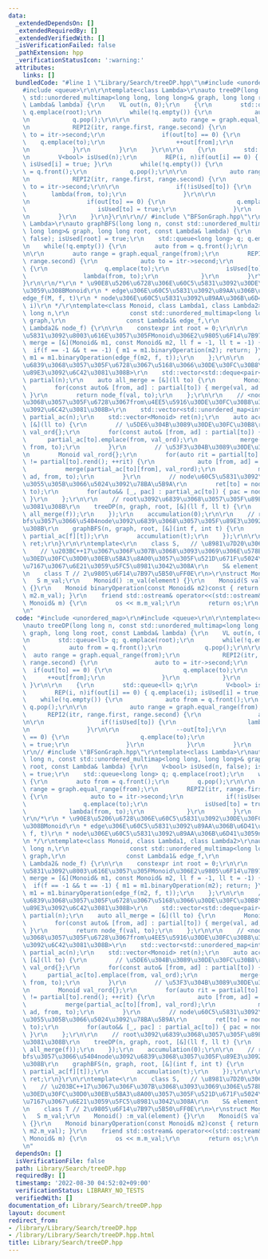 ```yaml
---
data:
  _extendedDependsOn: []
  _extendedRequiredBy: []
  _extendedVerifiedWith: []
  _isVerificationFailed: false
  _pathExtension: hpp
  _verificationStatusIcon: ':warning:'
  attributes:
    links: []
  bundledCode: "#line 1 \"Library/Search/treeDP.hpp\"\n#include <unordered_map>\r\n\
    #include <queue>\r\n\r\ntemplate<class Lambda>\r\nauto treeDP(long long n, const\
    \ std::unordered_multimap<long long, long long>& graph, long long root, const\
    \ Lambda& lambda) {\r\n    VL out(n, 0);\r\n    {\r\n        std::queue<ll> q;\
    \ q.emplace(root);\r\n        while(!q.empty()) {\r\n            auto from = q.front();\r\
    \n            q.pop();\r\n\r\n            auto range = graph.equal_range(from);\r\
    \n            REPI2(itr, range.first, range.second) {\r\n                auto\
    \ to = itr->second;\r\n                if(out[to] == 0) {\r\n                \
    \    q.emplace(to);\r\n                    ++out[from];\r\n                }\r\
    \n            }\r\n        }\r\n    }\r\n\r\n    {\r\n        std::queue<ll> q;\r\
    \n        V<bool> isUsed(n);\r\n        REP(i, n)if(out[i] == 0) { q.emplace(i);\
    \ isUsed[i] = true; }\r\n        while(!q.empty()) {\r\n            auto from\
    \ = q.front();\r\n            q.pop();\r\n\r\n            auto range = graph.equal_range(from);\r\
    \n            REPI2(itr, range.first, range.second) {\r\n                auto\
    \ to = itr->second;\r\n\r\n                if(!isUsed[to]) {\r\n             \
    \       lambda(from, to);\r\n                }\r\n\r\n                --out[to];\r\
    \n                if(out[to] == 0) {\r\n                    q.emplace(to);\r\n\
    \                    isUsed[to] = true;\r\n                }\r\n            }\r\
    \n        }\r\n    }\r\n}\r\n\r\n// #include \"BFSonGraph.hpp\"\r\ntemplate<class\
    \ Lambda>\r\nauto graphBFS(long long n, const std::unordered_multimap<long long,\
    \ long long>& graph, long long root, const Lambda& lambda) {\r\n    V<bool> isUsed(n,\
    \ false); isUsed[root] = true;\r\n    std::queue<long long> q; q.emplace(root);\r\
    \n    while(!q.empty()) {\r\n        auto from = q.front();\r\n        q.pop();\r\
    \n\r\n        auto range = graph.equal_range(from);\r\n        REPI2(itr, range.first,\
    \ range.second) {\r\n            auto to = itr->second;\r\n            if(!isUsed[to])\
    \ {\r\n                q.emplace(to);\r\n                isUsed[to] = true;\r\n\
    \                lambda(from, to);\r\n            }\r\n        }\r\n    }\r\n\
    }\r\n\r\n/*\r\n * \u90E8\u5206\u6728\u306E\u60C5\u5831\u3092\u30DE\u30FC\u30B8\
    \u3059\u308BMonoid\r\n * edge\u306E\u60C5\u5831\u3092\u89AA\u306B\u6D41\u3059\
    edge_f(M, f, t)\r\n * node\u306E\u60C5\u5831\u3092\u89AA\u306B\u6D41\u3059node_f(M,\
    \ i)\r\n */\r\ntemplate<class Monoid, class Lambda1, class Lambda2>\r\nauto reRootingDP(long\
    \ long n,\r\n                 const std::unordered_multimap<long long, long long>&\
    \ graph,\r\n                 const Lambda1& edge_f,\r\n                 const\
    \ Lambda2& node_f) {\r\n\r\n    constexpr int root = 0;\r\n\r\n    // <\u8FBA\u60C5\
    \u5831\u3092\u8003\u616E\u3057\u305FMonoid\u306E2\u9805\u6F14\u7B97>\r\n    auto\
    \ merge = [&](Monoid& m1, const Monoid& m2, ll f = -1, ll t = -1) {\r\n      \
    \  if(f == -1 && t == -1) { m1 = m1.binaryOperation(m2); return; }\r\n       \
    \ m1 = m1.binaryOperation(edge_f(m2, f, t));\r\n    };\r\n\r\n    // <node:to\u3092\
    \u6839\u3068\u3057\u305F\u6728\u3067\u5168\u3066\u30DE\u30FC\u30B8\u3057\u305F\
    \u89E3\u3092\u6C42\u3081\u308B>\r\n    std::vector<std::deque<pair<int, Monoid>>>\
    \ partial(n);\r\n    auto all_merge = [&](ll to) {\r\n        Monoid val{};\r\n\
    \        for(const auto& [from, ad] : partial[to]) { merge(val, ad, from, to);\
    \ }\r\n        return node_f(val, to);\r\n    };\r\n\r\n    // <node:to\u3092\u6839\
    \u3068\u3057\u305F\u6728\u3067from\u4EE5\u5916\u30DE\u30FC\u30B8\u3057\u305F\u89E3\
    \u3092\u6C42\u3081\u308B>\r\n    std::vector<std::unordered_map<int, Monoid>>\
    \ partial_ac(n);\r\n    std::vector<Monoid> ret(n);\r\n    auto accumulation =\
    \ [&](ll to) {\r\n        // \u5DE6\u304B\u3089\u30DE\u30FC\u30B8\r\n        Monoid\
    \ val_ord{};\r\n        for(const auto& [from, ad] : partial[to]) {\r\n      \
    \      partial_ac[to].emplace(from, val_ord);\r\n            merge(val_ord, ad,\
    \ from, to);\r\n        }\r\n        // \u53F3\u304B\u3089\u30DE\u30FC\u30B8\r\
    \n        Monoid val_rord{};\r\n        for(auto rit = partial[to].rbegin(); rit\
    \ != partial[to].rend(); ++rit) {\r\n            auto [from, ad] = *rit;\r\n \
    \           merge(partial_ac[to][from], val_rord);\r\n            merge(val_rord,\
    \ ad, from, to);\r\n        }\r\n        // node\u60C5\u5831\u3092\u53CD\u6620\
    \u3055\u305B\u3066\u5024\u3092\u78BA\u5B9A\r\n        ret[to] = node_f(val_ord,\
    \ to);\r\n        for(auto&& [_, pac] : partial_ac[to]) { pac = node_f(pac, to);\
    \ }\r\n    };\r\n\r\n    // root\u3092\u6839\u3068\u3057\u305F\u89E3\u3092\u6C42\
    \u3081\u308B\r\n    treeDP(n, graph, root, [&](ll f, ll t) {\r\n        partial[t].emplace_back(f,\
    \ all_merge(f));\r\n    });\r\n    accumulation(0);\r\n\r\n    // root\u304B\u3089\
    bfs\u3057\u3066\u5404node\u3092\u6839\u3068\u3057\u305F\u89E3\u3092\u6C42\u3081\
    \u308B\r\n    graphBFS(n, graph, root, [&](int f, int t) {\r\n        partial[t].emplace_back(f,\
    \ partial_ac[f][t]);\r\n        accumulation(t);\r\n    });\r\n\r\n    return\
    \ ret;\r\n}\r\n\r\ntemplate<\r\n    class S,   // \u8981\u7D20\u306E\u578B\r\n\
    \    // \u203BC++17\u3067\u306F\u307B\u3068\u3093\u3069\u306E\u578B\u3092\u30B0\
    \u30ED\u30FC\u30D0\u30EB\u5BA3\u8A00\u3057\u305F\u521D\u671F\u5024\u3092\u53C2\
    \u7167\u3067\u6E21\u3059\u5FC5\u8981\u3042\u308A\r\n    S& element, // \u5143\r\
    \n    class T // 2\u9805\u6F14\u7B97\u5B50\uFF0E\r\n>\r\nstruct Monoid {\r\n \
    \   S m_val;\r\n    Monoid() :m_val(element) {}\r\n    Monoid(S val) :m_val(val)\
    \ {}\r\n    Monoid binaryOperation(const Monoid& m2)const { return T()(m_val,\
    \ m2.m_val); }\r\n    friend std::ostream& operator<<(std::ostream& os, const\
    \ Monoid& m) {\r\n        os << m.m_val;\r\n        return os;\r\n    }\r\n};\r\
    \n"
  code: "#include <unordered_map>\r\n#include <queue>\r\n\r\ntemplate<class Lambda>\r\
    \nauto treeDP(long long n, const std::unordered_multimap<long long, long long>&\
    \ graph, long long root, const Lambda& lambda) {\r\n    VL out(n, 0);\r\n    {\r\
    \n        std::queue<ll> q; q.emplace(root);\r\n        while(!q.empty()) {\r\n\
    \            auto from = q.front();\r\n            q.pop();\r\n\r\n          \
    \  auto range = graph.equal_range(from);\r\n            REPI2(itr, range.first,\
    \ range.second) {\r\n                auto to = itr->second;\r\n              \
    \  if(out[to] == 0) {\r\n                    q.emplace(to);\r\n              \
    \      ++out[from];\r\n                }\r\n            }\r\n        }\r\n   \
    \ }\r\n\r\n    {\r\n        std::queue<ll> q;\r\n        V<bool> isUsed(n);\r\n\
    \        REP(i, n)if(out[i] == 0) { q.emplace(i); isUsed[i] = true; }\r\n    \
    \    while(!q.empty()) {\r\n            auto from = q.front();\r\n           \
    \ q.pop();\r\n\r\n            auto range = graph.equal_range(from);\r\n      \
    \      REPI2(itr, range.first, range.second) {\r\n                auto to = itr->second;\r\
    \n\r\n                if(!isUsed[to]) {\r\n                    lambda(from, to);\r\
    \n                }\r\n\r\n                --out[to];\r\n                if(out[to]\
    \ == 0) {\r\n                    q.emplace(to);\r\n                    isUsed[to]\
    \ = true;\r\n                }\r\n            }\r\n        }\r\n    }\r\n}\r\n\
    \r\n// #include \"BFSonGraph.hpp\"\r\ntemplate<class Lambda>\r\nauto graphBFS(long\
    \ long n, const std::unordered_multimap<long long, long long>& graph, long long\
    \ root, const Lambda& lambda) {\r\n    V<bool> isUsed(n, false); isUsed[root]\
    \ = true;\r\n    std::queue<long long> q; q.emplace(root);\r\n    while(!q.empty())\
    \ {\r\n        auto from = q.front();\r\n        q.pop();\r\n\r\n        auto\
    \ range = graph.equal_range(from);\r\n        REPI2(itr, range.first, range.second)\
    \ {\r\n            auto to = itr->second;\r\n            if(!isUsed[to]) {\r\n\
    \                q.emplace(to);\r\n                isUsed[to] = true;\r\n    \
    \            lambda(from, to);\r\n            }\r\n        }\r\n    }\r\n}\r\n\
    \r\n/*\r\n * \u90E8\u5206\u6728\u306E\u60C5\u5831\u3092\u30DE\u30FC\u30B8\u3059\
    \u308BMonoid\r\n * edge\u306E\u60C5\u5831\u3092\u89AA\u306B\u6D41\u3059edge_f(M,\
    \ f, t)\r\n * node\u306E\u60C5\u5831\u3092\u89AA\u306B\u6D41\u3059node_f(M, i)\r\
    \n */\r\ntemplate<class Monoid, class Lambda1, class Lambda2>\r\nauto reRootingDP(long\
    \ long n,\r\n                 const std::unordered_multimap<long long, long long>&\
    \ graph,\r\n                 const Lambda1& edge_f,\r\n                 const\
    \ Lambda2& node_f) {\r\n\r\n    constexpr int root = 0;\r\n\r\n    // <\u8FBA\u60C5\
    \u5831\u3092\u8003\u616E\u3057\u305FMonoid\u306E2\u9805\u6F14\u7B97>\r\n    auto\
    \ merge = [&](Monoid& m1, const Monoid& m2, ll f = -1, ll t = -1) {\r\n      \
    \  if(f == -1 && t == -1) { m1 = m1.binaryOperation(m2); return; }\r\n       \
    \ m1 = m1.binaryOperation(edge_f(m2, f, t));\r\n    };\r\n\r\n    // <node:to\u3092\
    \u6839\u3068\u3057\u305F\u6728\u3067\u5168\u3066\u30DE\u30FC\u30B8\u3057\u305F\
    \u89E3\u3092\u6C42\u3081\u308B>\r\n    std::vector<std::deque<pair<int, Monoid>>>\
    \ partial(n);\r\n    auto all_merge = [&](ll to) {\r\n        Monoid val{};\r\n\
    \        for(const auto& [from, ad] : partial[to]) { merge(val, ad, from, to);\
    \ }\r\n        return node_f(val, to);\r\n    };\r\n\r\n    // <node:to\u3092\u6839\
    \u3068\u3057\u305F\u6728\u3067from\u4EE5\u5916\u30DE\u30FC\u30B8\u3057\u305F\u89E3\
    \u3092\u6C42\u3081\u308B>\r\n    std::vector<std::unordered_map<int, Monoid>>\
    \ partial_ac(n);\r\n    std::vector<Monoid> ret(n);\r\n    auto accumulation =\
    \ [&](ll to) {\r\n        // \u5DE6\u304B\u3089\u30DE\u30FC\u30B8\r\n        Monoid\
    \ val_ord{};\r\n        for(const auto& [from, ad] : partial[to]) {\r\n      \
    \      partial_ac[to].emplace(from, val_ord);\r\n            merge(val_ord, ad,\
    \ from, to);\r\n        }\r\n        // \u53F3\u304B\u3089\u30DE\u30FC\u30B8\r\
    \n        Monoid val_rord{};\r\n        for(auto rit = partial[to].rbegin(); rit\
    \ != partial[to].rend(); ++rit) {\r\n            auto [from, ad] = *rit;\r\n \
    \           merge(partial_ac[to][from], val_rord);\r\n            merge(val_rord,\
    \ ad, from, to);\r\n        }\r\n        // node\u60C5\u5831\u3092\u53CD\u6620\
    \u3055\u305B\u3066\u5024\u3092\u78BA\u5B9A\r\n        ret[to] = node_f(val_ord,\
    \ to);\r\n        for(auto&& [_, pac] : partial_ac[to]) { pac = node_f(pac, to);\
    \ }\r\n    };\r\n\r\n    // root\u3092\u6839\u3068\u3057\u305F\u89E3\u3092\u6C42\
    \u3081\u308B\r\n    treeDP(n, graph, root, [&](ll f, ll t) {\r\n        partial[t].emplace_back(f,\
    \ all_merge(f));\r\n    });\r\n    accumulation(0);\r\n\r\n    // root\u304B\u3089\
    bfs\u3057\u3066\u5404node\u3092\u6839\u3068\u3057\u305F\u89E3\u3092\u6C42\u3081\
    \u308B\r\n    graphBFS(n, graph, root, [&](int f, int t) {\r\n        partial[t].emplace_back(f,\
    \ partial_ac[f][t]);\r\n        accumulation(t);\r\n    });\r\n\r\n    return\
    \ ret;\r\n}\r\n\r\ntemplate<\r\n    class S,   // \u8981\u7D20\u306E\u578B\r\n\
    \    // \u203BC++17\u3067\u306F\u307B\u3068\u3093\u3069\u306E\u578B\u3092\u30B0\
    \u30ED\u30FC\u30D0\u30EB\u5BA3\u8A00\u3057\u305F\u521D\u671F\u5024\u3092\u53C2\
    \u7167\u3067\u6E21\u3059\u5FC5\u8981\u3042\u308A\r\n    S& element, // \u5143\r\
    \n    class T // 2\u9805\u6F14\u7B97\u5B50\uFF0E\r\n>\r\nstruct Monoid {\r\n \
    \   S m_val;\r\n    Monoid() :m_val(element) {}\r\n    Monoid(S val) :m_val(val)\
    \ {}\r\n    Monoid binaryOperation(const Monoid& m2)const { return T()(m_val,\
    \ m2.m_val); }\r\n    friend std::ostream& operator<<(std::ostream& os, const\
    \ Monoid& m) {\r\n        os << m.m_val;\r\n        return os;\r\n    }\r\n};\r\
    \n"
  dependsOn: []
  isVerificationFile: false
  path: Library/Search/treeDP.hpp
  requiredBy: []
  timestamp: '2022-08-30 04:52:02+09:00'
  verificationStatus: LIBRARY_NO_TESTS
  verifiedWith: []
documentation_of: Library/Search/treeDP.hpp
layout: document
redirect_from:
- /library/Library/Search/treeDP.hpp
- /library/Library/Search/treeDP.hpp.html
title: Library/Search/treeDP.hpp
---
```

